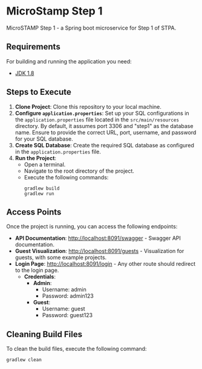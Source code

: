 # MicroStamp Step 1

MicroSTAMP Step 1 - a Spring boot microservice for Step 1 of STPA.

## Requirements
For building and running the application you need:

- [JDK 1.8](http://www.oracle.com/technetwork/java/javase/downloads/jdk8-downloads-2133151.html)

## Steps to Execute

1. **Clone Project**: Clone this repository to your local machine.
2. **Configure `application.properties`**: Set up your SQL configurations in the `application.properties` file located in the `src/main/resources` directory. By default, it assumes port 3306 and "step1" as the database name. Ensure to provide the correct URL, port, username, and password for your SQL database.
3. **Create SQL Database**: Create the required SQL database as configured in the `application.properties` file.
4. **Run the Project**:
    - Open a terminal.
    - Navigate to the root directory of the project.
    - Execute the following commands:
        ```
        gradlew build
        gradlew run
        ```

## Access Points

Once the project is running, you can access the following endpoints:

- **API Documentation**: [http://localhost:8091/swagger](http://localhost:8091/swagger) - Swagger API documentation.
- **Guest Visualization**: [http://localhost:8091/guests](http://localhost:8091/guests) - Visualization for guests, with some example projects.
- **Login Page**: [http://localhost:8091/login](http://localhost:8091/login) - Any other route should redirect to the login page.
    - **Credentials**:
        - **Admin**:
            - Username: admin
            - Password: admin123
        - **Guest**:
            - Username: guest
            - Password: guest123

## Cleaning Build Files

To clean the build files, execute the following command:
```
gradlew clean
```
